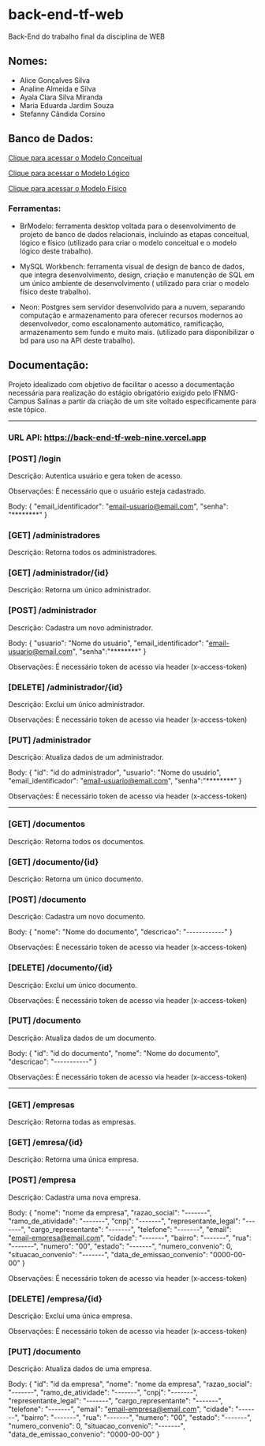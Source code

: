 # back-end-tf-web
Back-End do trabalho final da disciplina de WEB

## Nomes:
- Alice Gonçalves Silva
- Analine Almeida e Silva
- Ayala Clara Silva Miranda
- Maria Eduarda Jardim Souza
- Stefanny Cândida Corsino

## Banco de Dados:

<a href="/src/db/modelo conceitual.png"> Clique para acessar o Modelo Conceitual</a> 

<a href="/src/db/modelo lógico.png"> Clique para acessar o Modelo Lógico</a>

<a href="/src/db/DDL.sql"> Clique para acessar o Modelo Físico</a>

### Ferramentas:

- BrModelo: ferramenta desktop voltada para o desenvolvimento de projeto de banco de dados relacionais, incluindo as etapas conceitual, lógico e físico (utilizado para criar o modelo conceitual e o modelo lógico deste trabalho).

- MySQL Workbench: ferramenta visual de design de banco de dados, que integra desenvolvimento, design, criação e manutenção de SQL em um único ambiente de desenvolvimento ( utilizado para criar o modelo físico deste trabalho).

- Neon: Postgres sem servidor desenvolvido para a nuvem, separando computação e armazenamento para oferecer recursos modernos ao desenvolvedor, como escalonamento automático, ramificação, armazenamento sem fundo e muito mais. (utilizado para disponibilizar o bd para uso na API deste trabalho).

## Documentação:

Projeto idealizado com objetivo de facilitar o acesso a documentação necessária para realização do estágio obrigatório exigido pelo IFNMG- Campus Salinas a partir da criação de um site voltado especificamente para este tópico.

<hr/>

### URL API: https://back-end-tf-web-nine.vercel.app

### [POST] /login

Descrição: Autentica usuário e gera token de acesso.

Observações: É necessário que o usuário esteja cadastrado.

Body:
{
  "email_identificador": "email-usuario@email.com",
  "senha": "********"
}

### [GET] /administradores

Descrição: Retorna todos os administradores.

### [GET] /administrador/{id}

Descrição: Retorna um único administrador.

### [POST] /administrador

Descrição: Cadastra um novo administrador.

Body:
{
  "usuario": "Nome do usuário",
  "email_identificador": "email-usuario@email.com",
  "senha":"********"
}

Observações: É necessário token de acesso via header (x-access-token)

### [DELETE] /administrador/{id}

Descrição: Exclui um único administrador.

Observações: É necessário token de acesso via header (x-access-token)

### [PUT] /administrador

Descrição: Atualiza dados de um administrador.

Body:
{
  "id": "id do administrador",
  "usuario": "Nome do usuário",
  "email_identificador": "email-usuario@email.com",
  "senha":"********"
}

Observações: É necessário token de acesso via header (x-access-token)

<hr/>

### [GET] /documentos

Descrição: Retorna todos os documentos.

### [GET] /documento/{id}

Descrição: Retorna um único documento.

### [POST] /documento

Descrição: Cadastra um novo documento.

Body:
{
  "nome": "Nome do documento",
  "descricao": "------------"
}

Observações: É necessário token de acesso via header (x-access-token)

### [DELETE] /documento/{id}

Descrição: Exclui um único documento.

Observações: É necessário token de acesso via header (x-access-token)

### [PUT] /documento

Descrição: Atualiza dados de um documento.

Body:
{
  "id": "id do documento",
  "nome": "Nome do documento",
  "descricao": "-----------"
}

Observações: É necessário token de acesso via header (x-access-token)

<hr/>

### [GET] /empresas

Descrição: Retorna todas as empresas.

### [GET] /emresa/{id}

Descrição: Retorna uma única empresa.

### [POST] /empresa

Descrição: Cadastra uma nova empresa.

Body:
{
  "nome": "nome da empresa",
  "razao_social": "-------",
  "ramo_de_atividade": "-------",
  "cnpj": "-------",
  "representante_legal": "-------",
  "cargo_representante": "-------",
  "telefone": "-------",
  "email": "email-empresa@email.com",
  "cidade": "-------",
  "bairro": "-------",
  "rua": "-------",
  "numero": "00",
  "estado": "-------",
  "numero_convenio": 0,
  "situacao_convenio": "-------",
  "data_de_emissao_convenio": "0000-00-00"
}

Observações: É necessário token de acesso via header (x-access-token)

### [DELETE] /empresa/{id}

Descrição: Exclui uma única empresa.

Observações: É necessário token de acesso via header (x-access-token)

### [PUT] /documento

Descrição: Atualiza dados de uma empresa.

Body:
{
  "id": "id da empresa", 
  "nome": "nome da empresa", 
  "razao_social": "-------",
  "ramo_de_atividade": "-------",
  "cnpj": "-------",
  "representante_legal": "-------",
  "cargo_representante": "-------",
  "telefone": "-------",
  "email": "email-empresa@email.com",
  "cidade": "-------",
  "bairro": "-------",
  "rua": "-------",
  "numero": "00",
  "estado": "-------",
  "numero_convenio": 0,
  "situacao_convenio": "-------",
  "data_de_emissao_convenio": "0000-00-00"
}